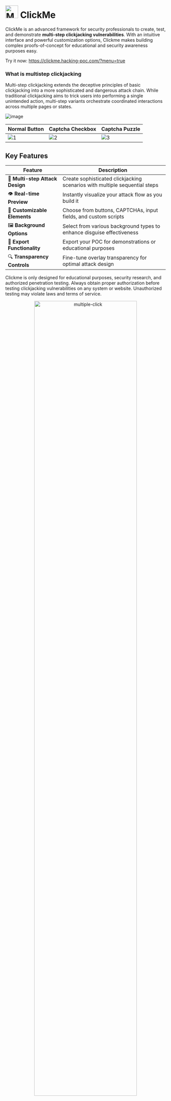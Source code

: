 # <img src="https://github.com/user-attachments/assets/25303dad-a568-4357-ab98-436ae5707d30" alt="MC" width="40"/> ClickMe 

ClickMe is an advanced framework for security professionals to create, test, and demonstrate **multi-step clickjacking vulnerabilities**. With an intuitive interface and powerful customization options, Clickme makes building complex proofs-of-concept for educational and security awareness purposes easy.

Try it now: <a href="https://clickme.hacking-poc.com/?menu=true">https://clickme.hacking-poc.com/?menu=true</a>

### What is multistep clickjacking
Multi-step clickjacking extends the deceptive principles of basic clickjacking into a more sophisticated and dangerous attack chain. While traditional clickjacking aims to trick users into performing a single unintended action, multi-step variants orchestrate coordinated interactions across multiple pages or states.


![image](https://github.com/user-attachments/assets/d1bcda1d-9844-409c-8371-cd07a1767b7a)

| Normal Button | Captcha Checkbox | Captcha Puzzle |
| ------------- | ---------------- | -------------- |
| ![1](https://github.com/user-attachments/assets/9dceeeaa-2b13-4676-9b05-aa158fe1454f) | ![2](https://github.com/user-attachments/assets/ad0af27f-0892-4755-9429-f62dba2ec8fb) | ![3](https://github.com/user-attachments/assets/894dd810-7394-4ae7-b451-5fc7db697258) |

## Key Features

| Feature | Description |
|---------|-------------|
| 🔄 **Multi-step Attack Design** | Create sophisticated clickjacking scenarios with multiple sequential steps |
| 👁️ **Real-time Preview** | Instantly visualize your attack flow as you build it |
| 🧩 **Customizable Elements** | Choose from buttons, CAPTCHAs, input fields, and custom scripts |
| 🖼️ **Background Options** | Select from various background types to enhance disguise effectiveness |
| 💾 **Export Functionality** | Export your POC for demonstrations or educational purposes |
| 🔍 **Transparency Controls** | Fine-tune overlay transparency for optimal attack design |

Clickme is only designed for educational purposes, security research, and authorized penetration testing. Always obtain proper authorization before testing clickjacking vulnerabilities on any system or website. Unauthorized testing may violate laws and terms of service.
<be>

<p align="center">
  <img src="https://github.com/user-attachments/assets/b3e848b8-4a83-4739-b12d-3bd3a3e6d083" width="80%" alt="multiple-click">
</p>


## License

This project is licensed under the MIT License - see the [LICENSE](LICENSE) file for details.
<br>

## Contributing

Contributions are welcome! Please feel free to submit a Pull Request.

1. Fork the project
2. Create your feature branch (`git checkout -b feature/amazing-feature`)
3. Commit your changes (`git commit -m 'Add some amazing feature'`)
4. Push to the branch (`git push origin feature/amazing-feature`)
5. Open a Pull Request
